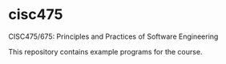 # cisc475
CISC475/675: Principles and Practices of Software Engineering

This repository contains example programs for the course.
